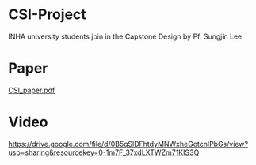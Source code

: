 # CSI-Project
INHA university students join in the Capstone Design by Pf. Sungjin Lee 

# Paper
[CSI_paper.pdf](https://github.com/saurus2/CSI-Project/files/9637337/CSI_paper.pdf)

# Video
https://drive.google.com/file/d/0B5qSlDFhtdyMNWxheGotcnlPbGs/view?usp=sharing&resourcekey=0-1m7F_37xdLXTWZm71KIS3Q

